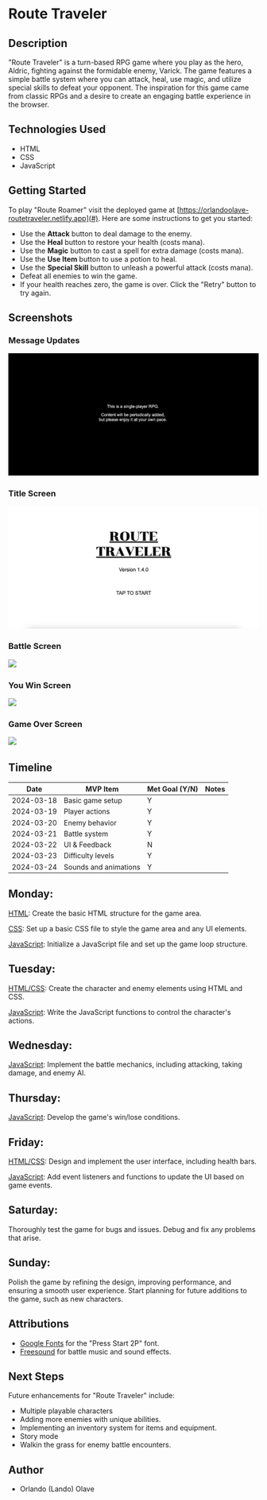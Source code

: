 # Route Traveler

## Description

"Route Traveler" is a turn-based RPG game where you play as the hero, Aldric, fighting against the formidable enemy, Varick. The game features a simple battle system where you can attack, heal, use magic, and utilize special skills to defeat your opponent. The inspiration for this game came from classic RPGs and a desire to create an engaging battle experience in the browser.

## Technologies Used

- HTML
- CSS
- JavaScript


## Getting Started

To play "Route Roamer" visit the deployed game at [https://orlandoolave-routetraveler.netlify.app](#). Here are some instructions to get you started:
- Use the **Attack** button to deal damage to the enemy.
- Use the **Heal** button to restore your health (costs mana).
- Use the **Magic** button to cast a spell for extra damage (costs mana).
- Use the **Use Item** button to use a potion to heal.
- Use the **Special Skill** button to unleash a powerful attack (costs mana).
- Defeat all enemies to win the game.
- If your health reaches zero, the game is over. Click the "Retry" button to try again.

## Screenshots

### Message Updates
<img src="readme-photos/message-updates.png">

### Title Screen
<img src="readme-photos/title-screen.png">

### Battle Screen
<img src="readme-photos/battle-screen.png">

### You Win Screen
<img src="readme-photos/you-win.png">

### Game Over Screen
<img src="readme-photos/game-over.png">


## Timeline

| Date       | MVP Item              | Met Goal (Y/N) | Notes               |
|------------|-----------------------|----------------|---------------------|
| 2024-03-18 | Basic game setup   | Y              |                     |
| 2024-03-19 | Player actions | Y              |                     |
| 2024-03-20 | Enemy behavior      | Y              |                     |
| 2024-03-21 | Battle system     | Y              |                     |
| 2024-03-22 | UI & Feedback   | N              |                     |
| 2024-03-23 | Difficulty levels    | Y              |                     |
| 2024-03-24 | Sounds and animations  | Y              |                     |

## Monday:

<u>HTML</u>: Create the basic HTML structure for the game area.

<u>CSS</u>: Set up a basic CSS file to style the game area and any UI elements.

<u>JavaScript</u>: Initialize a JavaScript file and set up the game loop structure.

## Tuesday:

<u>HTML/CSS</u>: Create the character and enemy elements using HTML and CSS.

<u>JavaScript</u>: Write the JavaScript functions to control the character's actions.

## Wednesday:

<u>JavaScript</u>: Implement the battle mechanics, including attacking, taking damage, and enemy AI.

## Thursday:

<u>JavaScript</u>: Develop the game's win/lose conditions.

## Friday:

<u>HTML/CSS</u>: Design and implement the user interface, including health bars.

<u>JavaScript</u>: Add event listeners and functions to update the UI based on game events.

## Saturday:

Thoroughly test the game for bugs and issues. Debug and fix any problems that arise.

## Sunday:

Polish the game by refining the design, improving performance, and ensuring a smooth user experience.
Start planning for future additions to the game, such as new characters.


## Attributions

- [Google Fonts](https://fonts.google.com/) for the "Press Start 2P" font.
- [Freesound](https://freesound.org/) for battle music and sound effects.

## Next Steps

Future enhancements for "Route Traveler" include:
- Multiple playable characters
- Adding more enemies with unique abilities.
- Implementing an inventory system for items and equipment.
- Story mode
- Walkin the grass for enemy battle encounters.


## Author
- Orlando (Lando) Olave
